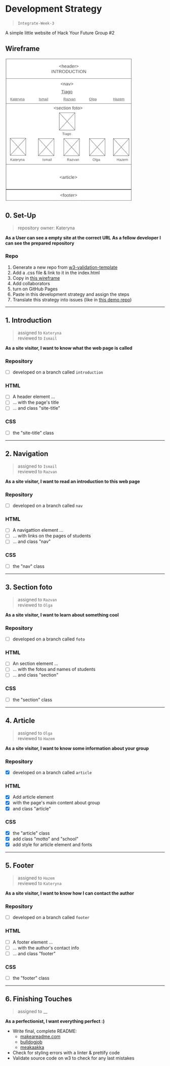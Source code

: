 # Development Strategy

> `Integrate-Week-3`

A simple little website of Hack Your Future Group #2

## Wireframe

![wireframe](images/wireframe.png)

## 0. Set-Up

> repository owner: Kateryna 

__As a User can see a empty site at the correct URL__
__As a fellow developer I can see the prepared repository__

### Repo

1. Generate a new repo from [w3-validation-template](https://github.com/hackyourfuturebelgium/w3-validation-template)
2. Add a .css file & link to it in the index.html
3. Copy in [this wireframe](./wireframe.png)
4. Add collaborators
5. turn on GitHub Pages
6. Paste in this development strategy and assign the steps
7. Translate this strategy into issues (like in [this demo repo](https://github.com/hackyourfuturebelgium/from-strategy-to-issues))

---

## 1. Introduction

> assigned to `Kateryna`  
> reviewed to `Ismail`

__As a site visitor, I want to know what the web page is called__

### Repository

- [ ] developed on a branch called `introduction`

### HTML

- [ ] A header element ...
- [ ] ... with the page's title
- [ ] ... and class "site-title"

### CSS

- [ ] the "site-title" class

---

## 2.  Navigation

> assigned to `Ismail`  
> reviewed to `Razvan`

__As a site visitor, I want to read an introduction to this web page__

### Repository

- [ ] developed on a branch called `nav`

### HTML

- [ ] A navigattion element ...
- [ ] ... with links on the pages of students
- [ ] ... and class "nav"

### CSS

- [ ] the "nav" class

---

## 3. Section foto

> assigned to `Razvan`  
> reviewed to `Olga`

__As a site visitor, I want to learn about something cool__

### Repository

- [ ] developed on a branch called `foto`

### HTML

- [ ] An section element ...
- [ ] ... with the fotos and names of students
- [ ] ... and class "section"

### CSS

- [ ] the "section" class

---

## 4. Article

> assigned to `Olga`  
> reviewed to `Hazem`

__As a site visitor, I want to know some information about your group__

### Repository

- [x] developed on a branch called `article`

### HTML

- [x] Add article element 
- [x] with the page's main content about group
- [x] and class "article"

### CSS

- [x] the "article" class
- [x] add class "motto" and "school"
- [x] add style for article element and fonts

---

## 5. Footer

> assigned to `Hazem`  
> reviewed to `Kateryna`

__As a site visitor, I want to know how I can contact the author__

### Repository

- [ ] developed on a branch called `footer`

### HTML

- [ ] A footer element ...
- [ ] ... with the author's contact info
- [ ] ... and class "footer"

### CSS

- [ ] the "footer" class

---

## 6. Finishing Touches

> assigned to __

__As a perfectionist, I want everything perfect :)__

- Write final, complete README:
  - [makeareadme.com](https://www.makeareadme.com/)
  - [bulldogjob](https://bulldogjob.com/news/449-how-to-write-a-good-readme-for-your-github-project)
  - [meakaakka](https://medium.com/@meakaakka/a-beginners-guide-to-writing-a-kickass-readme-7ac01da88ab3)
- Check for styling errors with a linter & prettify code
- Validate source code on w3 to check for any last mistakes
